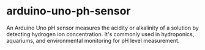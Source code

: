 # arduino-uno-ph-sensor
An Arduino Uno pH sensor measures the acidity or alkalinity of a solution by detecting hydrogen ion concentration. It's commonly used in hydroponics, aquariums, and environmental monitoring for pH level measurement.
